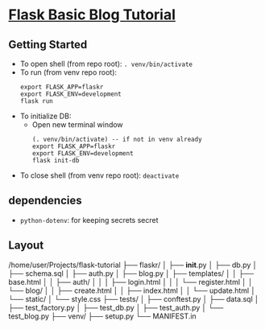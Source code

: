 # [Flask Basic Blog Tutorial](https://flask.palletsprojects.com/en/1.1.x/tutorial/)
## Getting Started
* To open shell (from repo root): `. venv/bin/activate`
* To run (from venv repo root):
    ```
    export FLASK_APP=flaskr
    export FLASK_ENV=development
    flask run
    ```
* To initialize DB:
  * Open new terminal window
    ```
    (. venv/bin/activate) -- if not in venv already
    export FLASK_APP=flaskr
    export FLASK_ENV=development
    flask init-db
    ```
* To close shell (from venv repo root): `deactivate`
## dependencies
* `python-dotenv`: for keeping secrets secret
## Layout
/home/user/Projects/flask-tutorial
├── flaskr/
│   ├── __init__.py
│   ├── db.py
│   ├── schema.sql
│   ├── auth.py
│   ├── blog.py
│   ├── templates/
│   │   ├── base.html
│   │   ├── auth/
│   │   │   ├── login.html
│   │   │   └── register.html
│   │   └── blog/
│   │       ├── create.html
│   │       ├── index.html
│   │       └── update.html
│   └── static/
│       └── style.css
├── tests/
│   ├── conftest.py
│   ├── data.sql
│   ├── test_factory.py
│   ├── test_db.py
│   ├── test_auth.py
│   └── test_blog.py
├── venv/
├── setup.py
└── MANIFEST.in